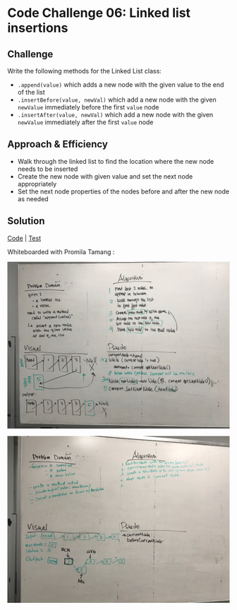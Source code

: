 # Code Challenge 06: Linked list insertions

## Challenge
Write the following methods for the Linked List class:
- `.append(value)` which adds a new node with the given value to the end of the list
- `.insertBefore(value, newVal)` which add a new node with the given `newValue` immediately before the first `value` node
- `.insertAfter(value, newVal)` which add a new node with the given `newValue` immediately after the first `value` node

## Approach & Efficiency
- Walk through the linked list to find the location where the new node needs to be inserted
- Create the new node with given value and set the next node appropriately
- Set the next node properties of the nodes before and after the new node as needed

## Solution
[Code](https://github.com/janiekyu/data-structures-and-algorithms/tree/master/code401challenges/src/main/java/code401challenges/LinkedList) | [Test](https://github.com/janiekyu/data-structures-and-algorithms/blob/master/code401challenges/src/test/java/code401challenges/LinkedList/LinkedListTest.java)

Whiteboarded with Promila Tamang :

![Image of whiteboard](../assets/cc06-image-a.jpg)

![Image of whiteboard](../assets/cc06-image-b.jpg)